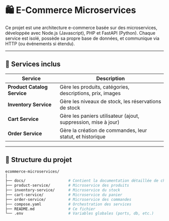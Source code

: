 # 🛍️ E-Commerce Microservices

Ce projet est une architecture e-commerce basée sur des microservices, développée avec Node.js (Javascript), PHP et FastAPI (Python). Chaque service est isolé, possède sa propre base de données, et communique via HTTP (ou événements si étendu).

---

## 🚀 Services inclus

| Service                     | Description                                                    |
| --------------------------- | -------------------------------------------------------------- |
| **Product Catalog Service** | Gère les produits, catégories, descriptions, prix, images      |
| **Inventory Service**       | Gère les niveaux de stock, les réservations de stock           |
| **Cart Service**            | Gère les paniers utilisateur (ajout, suppression, mise à jour) |
| **Order Service**           | Gère la création de commandes, leur statut, et historique      |

---

## 🧱 Structure du projet

```bash
ecommerce-microservices/
│
├── docs/                   # Contient la documentation détaillée de chaque microservice
├── product-service/        # Microservice des produits
├── inventory-service/      # Microservice du stock
├── cart-service/           # Microservice du panier
├── order-service/          # Microservice des commandes
├── compose.yaml            # Orchestration des services
├── README.md               # Ce fichier
└── .env                    # Variables globales (ports, db, etc.)
```
